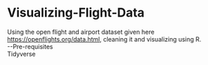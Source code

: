 # Visualizing-Flight-Data  

Using the open flight and airport dataset given here https://openflights.org/data.html, cleaning it and visualizing using R.  
--Pre-requisites  
Tidyverse  
